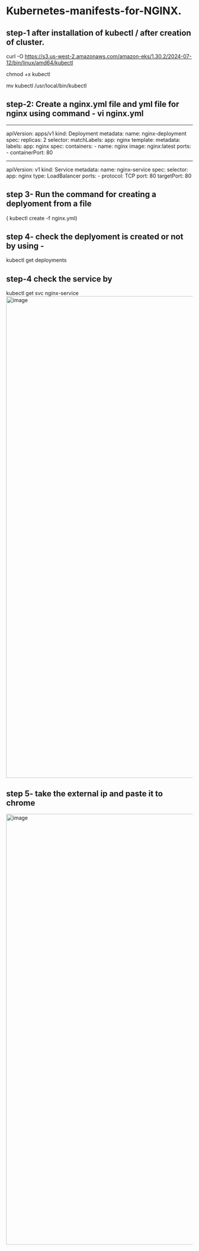 # Kubernetes-manifests-for-NGINX.
## step-1 after installation of kubectl / after creation of cluster.

curl -O https://s3.us-west-2.amazonaws.com/amazon-eks/1.30.2/2024-07-12/bin/linux/amd64/kubectl

chmod +x kubectl

mv kubectl /usr/local/bin/kubectl

## step-2: Create a nginx.yml file and yml file for nginx using command - vi nginx.yml
---
apiVersion: apps/v1
kind: Deployment
metadata:
  name: nginx-deployment
spec:
  replicas: 2
  selector:
    matchLabels:
      app: nginx
  template:
    metadata:
      labels:
        app: nginx
    spec:
      containers:
      - name: nginx
        image: nginx:latest
        ports:
        - containerPort: 80

---
apiVersion: v1
kind: Service
metadata:
  name: nginx-service
spec:
  selector:
    app: nginx
  type: LoadBalancer
  ports:
    - protocol: TCP
      port: 80
      targetPort: 80

## step 3- Run the command for creating a deplyoment from a file
 ( kubectl create -f nginx.yml)
## step 4- check the deplyoment is created or not by using -
kubectl get deployments

## step-4 check the service by 
 kubectl get svc nginx-service 
<img width="1298" alt="image" src="https://github.com/user-attachments/assets/0a6b18c5-bbb8-449f-b5cd-7f25f48225ae" />

## step 5- take the external ip and paste it to chrome 
<img width="1161" alt="image" src="https://github.com/user-attachments/assets/818d8585-628e-4b44-b69d-db78c8b31518" />



